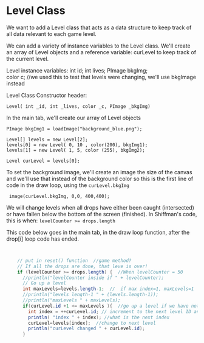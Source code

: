 # Level Class

We want to add a Level class that acts as a data structure to keep track of all data relevant to each game level. 

We can add a variety of instance variables to the Level class.  We'll create an array of Level objects and a reference variable: curLevel to keep track of the current level.  

Level instance variables:
  int id;
  int lives;
  PImage bkgImg;  
  color c;  //we used this to test that levels were changing, we'll use bkgImage instead
  
Level Class Constructor header:
```
Level( int _id, int _lives, color _c, PImage _bkgImg)
```


In the main tab, we'll create our array of Level objects

```
PImage bkgImg1 = loadImage("background_blue.png");

Level[] levels = new Level[2];
levels[0] = new Level( 0, 10 , color(200), bkgImg1);
levels[1] = new Level( 1, 5, color (255), bkgImg2);

Level curLevel = levels[0];
```

To set the background image, we'll create an image the size of the canvas and we'll use that instead of the background color so this is the first line of code in the draw loop, using the ``curLevel.bkgImg``

```
 image(curLevel.bkgImg, 0,0, 400,400); 
``` 

We will change levels when all drops have either been caught (intersected) or have fallen below the bottom of the screen (finished).  In Shiffman's code, this is when:  ``levelCounter >= drops.length``

This code below goes in the main tab, in the draw loop function, after the drop[i] loop code has ended.

```java


    // put in reset() function  //game method?
    // If all the drops are done, that leve is over! 
    if (levelCounter >= drops.length) {  //When levelCounter = 50
      //println("levelCounter inside if " + levelCounter);
      // Go up a level
      int maxLevels=levels.length-1;  //  if max index=1, maxLevels=1
      //println("levels length-1 " + (levels.length-1));
      //println("maxLevels " + maxLevels);
      if(curLevel.id +1 <= maxLevels ){  //go up a level if we have not hit the max level yet
        int index = ++curLevel.id; // increment to the next level ID and assign to indes
        println( "index " + index); //what is the next index
        curLevel=levels[index];  //change to next level
        println("curLevel changed " + curLevel.id);
      }
```

